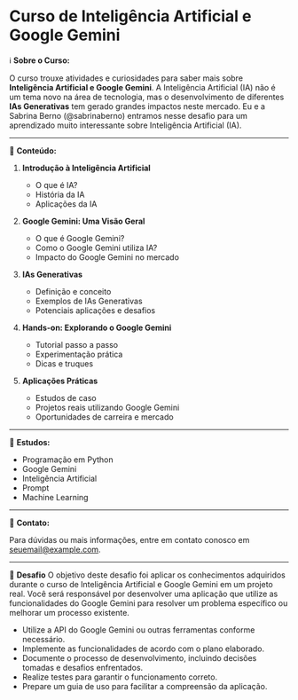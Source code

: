 # Curso de Inteligência Artificial e Google Gemini

ℹ️ **Sobre o Curso:**

O curso trouxe atividades e curiosidades para saber mais sobre **Inteligência Artificial e Google Gemini**. A Inteligência Artificial (IA) não é um tema novo na área de tecnologia, mas o desenvolvimento de diferentes **IAs Generativas** tem gerado grandes impactos neste mercado. Eu e a Sabrina Berno (@sabrinaberno) entramos nesse desafio para um aprendizado muito interessante sobre Inteligência Artificial (IA).

---

📝 **Conteúdo:**

1. **Introdução à Inteligência Artificial**
   - O que é IA?
   - História da IA
   - Aplicações da IA
   
2. **Google Gemini: Uma Visão Geral**
   - O que é Google Gemini?
   - Como o Google Gemini utiliza IA?
   - Impacto do Google Gemini no mercado
   
3. **IAs Generativas**
   - Definição e conceito
   - Exemplos de IAs Generativas
   - Potenciais aplicações e desafios
   
4. **Hands-on: Explorando o Google Gemini**
   - Tutorial passo a passo
   - Experimentação prática
   - Dicas e truques
   
5. **Aplicações Práticas**
   - Estudos de caso
   - Projetos reais utilizando Google Gemini
   - Oportunidades de carreira e mercado
   
---

🔧 **Estudos:**

- Programação em Python
- Google Gemini
- Inteligência Artificial
- Prompt 
- Machine Learning
   
---

📧 **Contato:**

Para dúvidas ou mais informações, entre em contato conosco em [seuemail@example.com](mailto:seuemail@example.com).

---

🚀 **Desafio**
O objetivo deste desafio foi aplicar os conhecimentos adquiridos durante o curso de Inteligência Artificial e Google Gemini em um projeto real. Você será responsável por desenvolver uma aplicação que utilize as funcionalidades do Google Gemini para resolver um problema específico ou melhorar um processo existente.

- Utilize a API do Google Gemini ou outras ferramentas conforme necessário.
- Implemente as funcionalidades de acordo com o plano elaborado.
- Documente o processo de desenvolvimento, incluindo decisões tomadas e desafios enfrentados.
- Realize testes para garantir o funcionamento correto.
- Prepare um guia de uso para facilitar a compreensão da aplicação.


